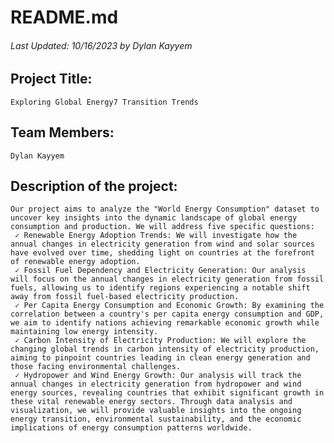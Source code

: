 # README.md
###### Last Updated: 10/16/2023 by Dylan Kayyem

## Project Title:

	Exploring Global Energy7 Transition Trends
	
## Team Members:

	Dylan Kayyem

## Description of the project:

	Our project aims to analyze the "World Energy Consumption" dataset to uncover key insights into the dynamic landscape of global energy consumption and production. We will address five specific questions: 
	 ✓ Renewable Energy Adoption Trends: We will investigate how the annual changes in electricity generation from wind and solar sources have evolved over time, shedding light on countries at the forefront of renewable energy adoption. 
	 ✓ Fossil Fuel Dependency and Electricity Generation: Our analysis will focus on the annual changes in electricity generation from fossil fuels, allowing us to identify regions experiencing a notable shift away from fossil fuel-based electricity production. 
	 ✓ Per Capita Energy Consumption and Economic Growth: By examining the correlation between a country's per capita energy consumption and GDP, we aim to identify nations achieving remarkable economic growth while maintaining low energy intensity. 
	 ✓ Carbon Intensity of Electricity Production: We will explore the changing global trends in carbon intensity of electricity production, aiming to pinpoint countries leading in clean energy generation and those facing environmental challenges. 
	 ✓ Hydropower and Wind Energy Growth: Our analysis will track the annual changes in electricity generation from hydropower and wind energy sources, revealing countries that exhibit significant growth in these vital renewable energy sectors. Through data analysis and visualization, we will provide valuable insights into the ongoing energy transition, environmental sustainability, and the economic implications of energy consumption patterns worldwide.

